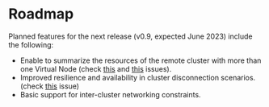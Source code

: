 # Roadmap

Planned features for the next release (v0.9, expected June 2023) include the following:

* Enable to summarize the resources of the remote cluster with more than one Virtual Node (check [this](https://github.com/liqotech/liqo/issues/1768) and [this](https://github.com/liqotech/liqo/issues/1766) issues).
* Improved resilience and availability in cluster disconnection scenarios. (check [this](https://github.com/liqotech/liqo/issues/1705) issue)
* Basic support for inter-cluster networking constraints.
